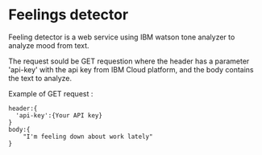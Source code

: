 # Feelings detector

Feeling detector is a web service using IBM watson tone analyzer to analyze mood from text.

The request sould be GET requestion where the header has a parameter 'api-key' with the api key from IBM Cloud platform, and the body contains the text to analyze.

Example of GET request :

   
    header:{
      'api-key':{Your API key}
    }
    body:{
        "I'm feeling down about work lately"
    }
